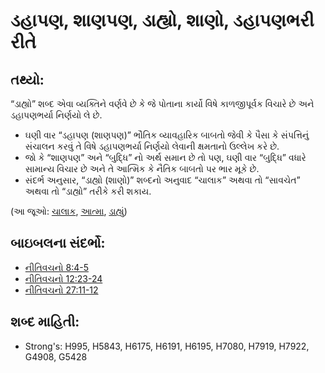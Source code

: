 # ડહાપણ, શાણપણ, ડાહ્યો, શાણો, ડહાપણભરી રીતે 

## તથ્યો: 

“ડાહ્યો” શબ્દ એવા વ્યક્તિને વર્ણવે છે કે જે પોતાના કાર્યો વિષે કાળજીપૂર્વક વિચારે છે અને ડહાપણભર્યા નિર્ણયો લે છે.

* ઘણી વાર “ડહાપણ (શાણપણ)” ભૌતિક વ્યાવહારિક બાબતો જેવી કે પૈસા કે સંપત્તિનું સંચાલન કરવું તે વિષે ડહાપણભર્યા નિર્ણયો લેવાની ક્ષમતાનો ઉલ્લેખ કરે છે.
* જો કે “શાણપણ” અને “બુદ્ધિ” નો અર્થ સમાન છે તો પણ, ઘણી વાર “બુદ્ધિ” વધારે સામાન્ય વિચાર છે અને તે આત્મિક કે નૈતિક બાબતો પર ભાર મૂકે છે.
* સંદર્ભ અનુસાર, “ડાહ્યો (શાણો)” શબ્દનો અનુવાદ “ચાલાક” અથવા તો “સાવચેત” અથવા તો “ડાહ્યો” તરીકે કરી શકાય.

(આ જૂઓ: [ચાલાક](../other/shrewd.md), [આત્મા](../kt/spirit.md), [ડાહ્યું](../kt/wise.md))

## બાઇબલના સંદર્ભો: 

* [નીતિવચનો 8:4-5](rc://gu/tn/help/pro/08/04)
* [નીતિવચનો 12:23-24](rc://gu/tn/help/pro/12/23)
* [નીતિવચનો 27:11-12](rc://gu/tn/help/pro/27/11)

## શબ્દ માહિતી: 

* Strong's: H995, H5843, H6175, H6191, H6195, H7080, H7919, H7922, G4908, G5428
